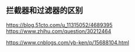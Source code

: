 
## 拦截器和过滤器的区别
https://blog.51cto.com/u_11315052/4689395
https://www.zhihu.com/question/30212464

https://www.cnblogs.com/yb-ken/p/15688104.html